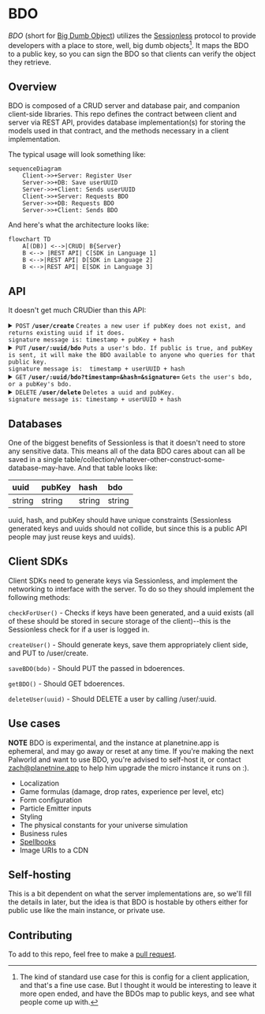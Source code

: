 # BDO

*BDO* (short for [Big Dumb Object][bdo]) utilizes the [Sessionless][sessionless] protocol to provide developers with a place to store, well, big dumb objects[^1]. 
It maps the BDO to a public key, so you can sign the BDO so that clients can verify the object they retrieve.

## Overview

BDO is composed of a CRUD server and database pair, and companion client-side libraries.
This repo defines the contract between client and server via REST API, provides database implementation(s) for storing the models used in that contract, and the methods necessary in a client implementation.

The typical usage will look something like:

```mermaid
sequenceDiagram
    Client->>+Server: Register User
    Server->>+DB: Save userUUID
    Server->>+Client: Sends userUUID
    Client->>+Server: Requests BDO
    Server->>+DB: Requests BDO
    Server->>+Client: Sends BDO
```

And here's what the architecture looks like:

```mermaid
flowchart TD
    A[(DB)] <-->|CRUD| B{Server}
    B <--> |REST API| C[SDK in Language 1]
    B <-->|REST API| D[SDK in Language 2]
    B <-->|REST API| E[SDK in Language 3]
```

## API

It doesn't get much CRUDier than this API:

<details>
 <summary><code>POST</code> <code><b>/user/create</b></code> <code>Creates a new user if pubKey does not exist, and returns existing uuid if it does.
signature message is: timestamp + pubKey + hash</code></summary>

##### Parameters

> | name         |  required     | data type               | description                                                           |
> |--------------|-----------|-------------------------|-----------------------------------------------------------------------|
> | pubKey    |  true     | string (hex)            | the publicKey of the user's keypair  |
> | timestamp    |  true     | string                  | in a production system timestamps prevent replay attacks  |
> | hash         |  true     | string                  | the state hash to save for the user
> | signature    |  true     | string (signature)      | the signature from sessionless for the message  |


##### Responses

> | http code     | content-type                      | response                                                            |
> |---------------|-----------------------------------|---------------------------------------------------------------------|
> | `200`         | `application/json`                | `{"userUUID": <uuid>}`   |
> | `400`         | `application/json`                | `{"code":"400","message":"Bad Request"}`                            |

##### Example cURL

> ```javascript
>  curl -X PUT -H "Content-Type: application/json" -d '{"pubKey": "key", "timestamp": "now", "signature": "sig"}' https://bdo.planetnine.app/user/create
> ```

</details>

<details>
  <summary><code>PUT</code> <code><b>/user/:uuid/bdo</b></code> <code>Puts a user's bdo. If public is true, and pubKey is sent, it will make the BDO available to anyone who queries for that public key.
signature message is:  timestamp + userUUID + hash</code></summary>

##### Parameters

> | name         |  required     | data type               | description                                                           |
> |--------------|-----------|-------------------------|-----------------------------------------------------------------------|
> | timestamp    |  true     | string                  | in a production system timestamps prevent replay attacks  |
> | userUUID     |  true     | string                  | the user's uuid
> | hash         |  true     | string                  | the old hash to replace
> | bdo          |  true     | object                  | the bdo to save
> | public       |  false    | bool                    | whether the bdo should be publicly availbale
> | pubKey       |  false    | string                  | the user's pubKey to map to the bdo
> | signature    |  true     | string (signature)      | the signature from sessionless for the message  |


##### Responses

> | http code     | content-type                      | response                                                            |
> |---------------|-----------------------------------|---------------------------------------------------------------------|
> | `200`         | `application/json`                | `<bdoerences>`   |
> | `400`         | `application/json`                | `{"code":"400","message":"Bad Request"}`                            |

##### Example cURL

> ```javascript
>  curl -X POST -H "Content-Type: application/json" -d '{"timestamp": "right now", "userUUID": "uuid", "hash": "hash", "bdoerences": {"foo": "bar"}, "signature": "signature"}' https://bdo.planetnine.app/user/update-hash
> ```

</details>

<details>
 <summary><code>GET</code> <code><b>/user/:uuid/bdo?timestamp=<timestamp>&hash=<hash>&signature=<signature of (timestamp + uuid + hash)></b></code> <code>Gets the user's bdo, or a pubKey's bdo.</code></summary>

##### Parameters

> | name         |  required     | data type               | description                                                           |
> |--------------|-----------|-------------------------|-----------------------------------------------------------------------|
> | timestamp    |  true     | string                  | in a production system timestamps prevent replay attacks  |
> | hash         |  true     | string                  | the state hash saved client side
> | pubKeyForBDO |  false    | string                  | the pubKey that the BDO maps to
> | signature    |  true     | string (signature)      | the signature from sessionless for the message  |


##### Responses

> | http code     | content-type                      | response                                                            |
> |---------------|-----------------------------------|---------------------------------------------------------------------|
> | `200`         | `application/json`                | `{"bdo": <bdo>}`   |
> | `406`         | `application/json`                | `{"code":"406","message":"Not acceptable"}`                            |

##### Example cURL

> ```javascript
>  curl -X GET -H "Content-Type: application/json" https://bdo.planetnine.app/user/<uuid>?timestamp=123&hash=hash&pubKey=pubKey&signature=signature 
> ```

</details>

<details>
  <summary><code>DELETE</code> <code><b>/user/delete</b></code> <code>Deletes a uuid and pubKey.
signature message is: timestamp + userUUID + hash</code></summary>

##### Parameters

> | name         |  required     | data type               | description                                                           |
> |--------------|-----------|-------------------------|-----------------------------------------------------------------------|
> | timestamp    |  true     | string                  | in a production system timestamps prevent replay attacks  |
> | userUUID     |  true     | string                  | the user's uuid
> | hash         |  true     | string                  | the old hash to replace
> | signature    |  true     | string (signature)      | the signature from sessionless for the message  |

##### Responses

> | http code     | content-type                      | response                                                            |
> |---------------|-----------------------------------|---------------------------------------------------------------------|
> | `202`         | `application/json`                | empty   |
> | `400`         | `application/json`                | `{"code":"400","message":"Bad Request"}`                            |

##### Example cURL

> ```javascript
>  curl -X DELETE https://bdo.planetnine.app/user/delete
> ```

</details>

## Databases

One of the biggest benefits of Sessionless is that it doesn't need to store any sensitive data.
This means all of the data BDO cares about can all be saved in a single table/collection/whatever-other-construct-some-database-may-have.
And that table looks like:

| uuid  | pubKey | hash | bdo 
:-------|:-------|:-----|:----
 string | string | string | string

uuid, hash, and pubKey should have unique constraints (Sessionless generated keys and uuids should not collide, but since this is a public API people may just reuse keys and uuids).

## Client SDKs

Client SDKs need to generate keys via Sessionless, and implement the networking to interface with the server. 
To do so they should implement the following methods:

`checkForUser()` - Checks if keys have been generated, and a uuid exists (all of these should be stored in secure storage of the client)--this is the Sessionless check for if a user is logged in.

`createUser()` - Should generate keys, save them appropriately client side, and PUT to /user/create.

`saveBDO(bdo)` - Should PUT the passed in bdoerences.

`getBDO()` - Should GET bdoerences.

`deleteUser(uuid)` - Should DELETE a user by calling /user/:uuid.


## Use cases

**NOTE** BDO is experimental, and the instance at planetnine.app is ephemeral, and may go away or reset at any time.
If you're making the next Palworld and want to use BDO, you're advised to self-host it, or contact zach@planetnine.app to help him upgrade the micro instance it runs on :).

* Localization
* Game formulas (damage, drop rates, experience per level, etc)
* Form configuration
* Particle Emitter inputs
* Styling
* The physical constants for your universe simulation
* Business rules
* [Spellbooks][magic]
* Image URIs to a CDN

## Self-hosting

This is a bit dependent on what the server implementations are, so we'll fill the details in later, but the idea is that BDO is hostable by others either for public use like the main instance, or private use.

## Contributing

To add to this repo, feel free to make a [pull request][pr].

[pr]: https://github.com/planet-nine-app/bdo/pulls
[sessionless]: https://www.github.com/planet-nine-app/sessionless
[bdo]: https://www.github.com/planet-nine-app/BDO
[magic]: https://www.github.com/planet-nine-app/MAGIC

[^1]: The kind of standard use case for this is config for a client application, and that's a fine use case.
But I thought it would be interesting to leave it more open ended, and have the BDOs map to public keys, and see what people come up with.
